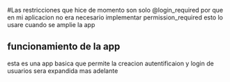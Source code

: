 #Las restricciones que hice de momento son solo @login_required por que en mi aplicacion no era necesario implementar permission_required esto 
 lo usare cuando se amplie la app

## funcionamiento de la app 
esta es una app basica que permite la creacion autentificaion y login de usuarios 
sera expandida mas adelante
